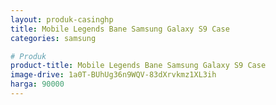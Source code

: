 ```yaml
---
layout: produk-casinghp
title: Mobile Legends Bane Samsung Galaxy S9 Case
categories: samsung

# Produk
product-title: Mobile Legends Bane Samsung Galaxy S9 Case
image-drive: 1a0T-BUhUg36n9WQV-83dXrvkmz1XL3ih
harga: 90000
---
```

